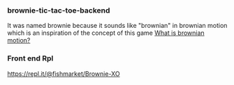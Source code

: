### brownie-tic-tac-toe-backend
It was named brownie because it sounds like "brownian" in brownian motion which is an inspiration of the concept of this game
[What is brownian motion?](https://p5js.org/examples/simulate-brownian-motion.html)

### Front end Rpl
https://repl.it/@fishmarket/Brownie-XO
